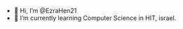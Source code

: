 - 👋 Hi, I’m @EzraHen21
- 🌱 I’m currently learning Computer Science in HIT, israel. 

<!---
EzraHen21/EzraHen21 is a ✨ special ✨ repository because its `README.md` (this file) appears on your GitHub profile.
You can click the Preview link to take a look at your changes.
--->
